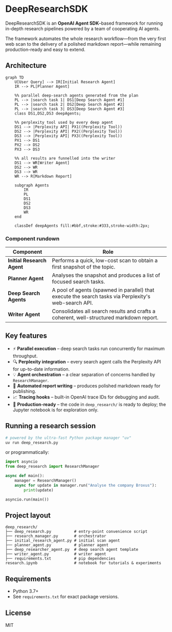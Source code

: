 # DeepResearchSDK

DeepResearchSDK is an **OpenAI Agent SDK**–based framework for running in-depth research pipelines powered by a team of cooperating AI agents.

The framework automates the whole research workflow—from the very first web scan to the delivery of a polished markdown report—while remaining production-ready and easy to extend.

## Architecture

```mermaid
graph TD
    U[User Query] --> IR[Initial Research Agent]
    IR --> PL[Planner Agent]

    %% parallel deep-search agents generated from the plan
    PL --> |search task 1| DS1[Deep Search Agent #1]
    PL --> |search task 2| DS2[Deep Search Agent #2]
    PL --> |search task 3| DS3[Deep Search Agent #3]
    class DS1,DS2,DS3 deepAgents;

    %% perplexity tool used by every deep agent
    DS1 --> |Perplexity API| PX1((Perplexity Tool))
    DS2 --> |Perplexity API| PX2((Perplexity Tool))
    DS3 --> |Perplexity API| PX3((Perplexity Tool))
    PX1 --> DS1
    PX2 --> DS2
    PX3 --> DS3

    %% all results are funnelled into the writer
    DS1 --> WR[Writer Agent]
    DS2 --> WR
    DS3 --> WR
    WR --> R[Markdown Report]

    subgraph Agents
        IR
        PL
        DS1
        DS2
        DS3
        WR
    end

    classDef deepAgents fill:#bbf,stroke:#333,stroke-width:2px;
```

### Component rundown

| Component | Role |
|-----------|------|
| **Initial Research Agent** | Performs a quick, low-cost scan to obtain a first snapshot of the topic. |
| **Planner Agent** | Analyses the snapshot and produces a list of focused search tasks. |
| **Deep Search Agents** | A pool of agents (spawned in parallel) that execute the search tasks via Perplexity's web-search API. |
| **Writer Agent** | Consolidates all search results and crafts a coherent, well-structured markdown report. |

## Key features

* ⚡ **Parallel execution** – deep search tasks run concurrently for maximum throughput.
* 🔍 **Perplexity integration** – every search agent calls the Perplexity API for up-to-date information.
* 💡 **Agent orchestration** – a clear separation of concerns handled by `ResearchManager`.
* 📝 **Automated report writing** – produces polished markdown ready for publishing.
* 📈 **Tracing hooks** – built-in OpenAI trace IDs for debugging and audit.
* 🚀 **Production-ready** – the code in `deep_research/` is ready to deploy; the Jupyter notebook is for exploration only.

## Running a research session

```bash
# powered by the ultra-fast Python package manager "uv"
uv run deep_research.py
```

or programmatically:

```python
import asyncio
from deep_research import ResearchManager

async def main():
    manager = ResearchManager()
    async for update in manager.run("Analyse the company Broxus"):
        print(update)

asyncio.run(main())
```

## Project layout

```
deep_research/
├── deep_research.py          # entry-point convenience script
├── research_manager.py       # orchestrator
├── initial_research_agent.py # initial scan agent
├── planner_agent.py          # planner agent
├── deep_researcher_agent.py  # deep search agent template
├── writer_agent.py           # writer agent
├── requirements.txt          # pip dependencies
research.ipynb                # notebook for tutorials & experiments
```

## Requirements

* Python 3.7+
* See `requirements.txt` for exact package versions.

## License

MIT